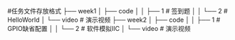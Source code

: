 #任务文件存放格式
├── week1
│   ├── code
│   │   ├── 1        # 签到题
│   │   └── 2        # HelloWorld
│   └── video        # 演示视频
├── week2
│   ├── code
│   │   ├── 1        # GPIO缺省配置
│   │   └── 2        # 软件模拟IIC
│   └── video        # 演示视频

 
